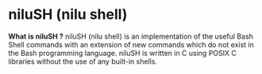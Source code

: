 # niluSH (nilu shell)

<b>What is niluSH ?</b>
niluSH (nilu shell) is an implementation of the useful Bash Shell commands with an extension of new commands which do not exist in the Bash programming language. niluSH is written in C using POSIX C libraries without the use of any built-in shells.
